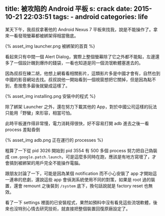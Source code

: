 title: 被攻陷的 Android 平板
s: crack
date: 2015-10-21 22:03:51
tags:
    - android
categories: life
---

某天下午，我叔叔拿著他的 Android Nexus 7 平板來找我，說是不能操作了。拿來一看發現螢幕都被綁架得相當徹底。

<!-- more -->

<div class="img-row">{% asset_img launcher.png 被綁架的首頁 %}</div>

看起來只有中間一個 Alert Dialog，實際上整個螢幕除了它之外都不能點，左邊還多了一個設計醜到爆炸的錢袋，一看也知道是同一個流氓軟體塞進去的。

因為叔叔在練二胡，他想上網看看相關影片，這類影片多是中國才會有，自然也到中國的影音網站去找。叔叔說他一開始看到一個視窗想把它關掉，但是因為點不到，愈按愈多最後就變成這樣了。


<div class="img-row">{% asset_img installing.png 安裝中的程式 %}</div>

除了綁架 Launcher 之外，還在努力下載其他的 App，對於中國公司這樣的玩法只能用「野蠻」來形容，相當可怕。

此時平板運作得非常慢，電力消耗得很快，好不容易打開 adb 進去之後一看 process 差點昏倒

<div class="img-row">{% asset_img adb.png 正在運行的 processes %}</div>

粗算了一下從 pid 3026 開始到 pid 3554 有 500 多個 process 努力把自己偽裝成 <code>com.google.patch.launch</code>，可是這麼多同時在跑，應該是有地方寫壞了，才會搞到被綁架的用戶完全不能操作電腦。

跟朋友討論了一下，可能是因為某個 notification 而不小心安裝了 app 才開始這一連串的悲劇，還說這些 app 會偵測系統使用不同的對策，如果是 root 過的裝置，還會 remount 之後裝到 <code>/system</code> 底下，換句話說就是 factory reset 也無效。

看了一下 settings 裡面的已安裝程式，果然如預料中沒有看見這些流氓軟體，後來也沒特別心情去研究技術，就直接把整個裝置回復原廠設定了。
